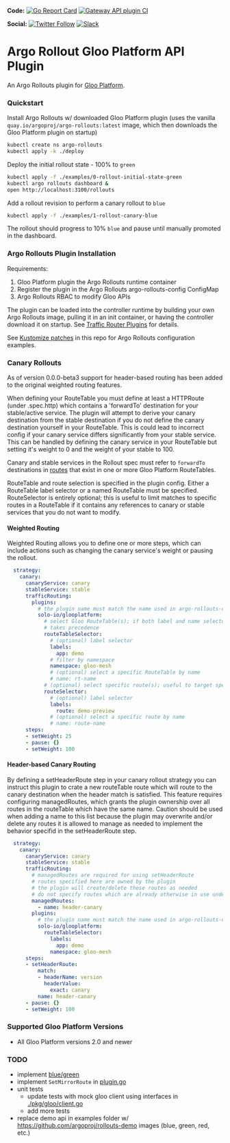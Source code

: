**Code:**
[![Go Report Card](https://goreportcard.com/badge/github.com/argoproj-labs/rollouts-plugin-trafficrouter-glooplatform)](https://goreportcard.com/report/github.com/argoproj-labs/rollouts-plugin-trafficrouter-glooplatform)
[![Gateway API plugin CI](https://github.com/argoproj-labs/rollouts-plugin-trafficrouter-glooplatform/actions/workflows/ci.yaml/badge.svg)](https://github.com/argoproj-labs/rollouts-plugin-trafficrouter-glooplatform/actions/workflows/ci.yaml)

**Social:**
[![Twitter Follow](https://img.shields.io/twitter/follow/argoproj?style=social)](https://twitter.com/argoproj)
[![Slack](https://img.shields.io/badge/slack-argoproj-brightgreen.svg?logo=slack)](https://argoproj.github.io/community/join-slack)

# Argo Rollout Gloo Platform API Plugin

An Argo Rollouts plugin for [Gloo Platform](https://www.solo.io/products/gloo-platform/).

### Quickstart

Install Argo Rollouts w/ downloaded Gloo Platform plugin (uses the vanilla `quay.io/argoproj/argo-rollouts:latest` image, which then downloads the Gloo Platform plugin on startup)

```bash
kubectl create ns argo-rollouts
kubectl apply -k ./deploy
```

Deploy the initial rollout state - 100% to `green`

```bash
kubectl apply -f ./examples/0-rollout-initial-state-green
kubectl argo rollouts dashboard &
open http://localhost:3100/rollouts
```

Add a rollout revision to perform a canary rollout to `blue`

```bash
kubectl apply -f ./examples/1-rollout-canary-blue
```

The rollout should progress to 10% `blue` and pause until manually promoted in the dashboard.

### Argo Rollouts Plugin Installation

Requirements:

1. Gloo Platform plugin the Argo Rollouts runtime container
1. Register the plugin in the Argo Rollouts argo-rollouts-config ConfigMap
1. Argo Rollouts RBAC to modify Gloo APIs

The plugin can be loaded into the controller runtime by building your own Argo Rollouts image, pulling it in an init container, or having the controller download it on startup. See [Traffic Router Plugins](https://argoproj.github.io/argo-rollouts/features/traffic-management/plugins/) for details.

See [Kustomize patches](./deploy/kustomization.yaml) in this repo for Argo Rollouts configuration examples.

### Canary Rollouts

As of version 0.0.0-beta3 support for header-based routing has been added to the original weighted routing features.

When defining your RouteTable you must define at least a HTTPRoute (under .spec.http) which contains a 'forwardTo' destination for your stable/active service. The plugin will attempt to derive your canary destination from the stable destination if you do not define the canary destination yourself in your RouteTable. This is could lead to incorrect config if your canary service differs significantly from your stable service. This can be handled by defining the canary service in your RouteTable but setting it's weight to 0 and the weight of your stable to 100. 

Canary and stable services in the Rollout spec must refer to `forwardTo` destinations in [routes](https://docs.solo.io/gloo-mesh-enterprise/latest/troubleshooting/gloo/routes/) that exist in one or more Gloo Platform RouteTables.

RouteTable and route selection is specified in the plugin config. Either a RouteTable label selector or a named RouteTable must be specified. RouteSelector is entirely optional; this is useful to limit matches to specific routes in a RouteTable if it contains any references to canary or stable services that you do not want to modify.


#### Weighted Routing

Weighted Routing allows you to define one or more steps, which can include actions such as changing the canary service's weight or pausing the rollout.

```yaml
  strategy:
    canary:
      canaryService: canary
      stableService: stable
      trafficRouting:
        plugins:
          # the plugin name must match the name used in argo-rollouts-config ConfigMap
          solo-io/glooplatform:
            # select Gloo RouteTable(s); if both label and name selectors are used, the name selector
            # takes precedence
            routeTableSelector:
              # (optional) label selector
              labels:
                app: demo
              # filter by namespace
              namespace: gloo-mesh
              # (optional) select a specific RouteTable by name
              # name: rt-name
            # (optional) select specific route(s); useful to target specific routes in a RouteTable that has mutliple occurences of the canaryService or stableService 
            routeSelector:
              # (optional) label selector
              labels:
                route: demo-preview
              # (optional) select a specific route by name
              # name: route-name
      steps:
      - setWeight: 25
      - pause: {}
      - setWeight: 100
```

#### Header-based Canary Routing

By defining a setHeaderRoute step in your canary rollout strategy you can instruct this plugin to crate a new routeTable route which will route to the canary destination when the header match is satisfied. This feature requires configuring managedRoutes, which grants the plugin ownership over all routes in the routeTable which have the same name. Caution should be used when adding a name to this list because the plugin may overwrite and/or delete any routes it is allowed to manage as needed to implement the behavior specifid in the setHeaderRoute step.

```yaml
  strategy:
    canary:
      canaryService: canary
      stableService: stable
      trafficRouting:
        # managedRoutes are required for using setHeaderRoute
        # routes specified here are owned by the plugin
        # the plugin will create/delete these routes as needed
        # do not specify routes which are already otherwise in use under this field
        managedRoutes: 
          - name: header-canary
        plugins:
          # the plugin name must match the name used in argo-rollouts-config ConfigMap
          solo-io/glooplatform:
            routeTableSelector:
              labels:
                app: demo
              namespace: gloo-mesh
      steps:
      - setHeaderRoute:
          match:
          - headerName: version
            headerValue:
              exact: canary
          name: header-canary
      - pause: {}
      - setWeight: 100
```

### Supported Gloo Platform Versions

* All Gloo Platform versions 2.0 and newer

### TODO

- implement [blue/green](./pkg/plugin/plugin_bluegreen.go)
- implement `SetMirrorRoute` in [plugin.go](./pkg/plugin/plugin.go)
- unit tests
  - update tests with mock gloo client using interfaces in [./pkg/gloo/client.go](./pkg/gloo/client.go)
  - add more tests
- replace demo api in examples folder w/ https://github.com/argoproj/rollouts-demo images (blue, green, red, etc.)
